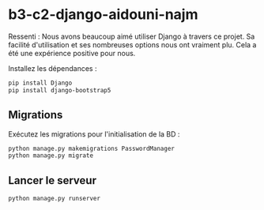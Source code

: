 # b3-c2-django-aidouni-najm

Ressenti : Nous avons beaucoup aimé utiliser Django à travers ce projet. Sa facilité d'utilisation et ses nombreuses options nous ont vraiment plu. Cela a été une expérience positive pour nous.

Installez les dépendances :

```bash
pip install Django
pip install django-bootstrap5
```

## Migrations

Exécutez les migrations pour l'initialisation de la BD :

```bash
python manage.py makemigrations PasswordManager
python manage.py migrate
```

## Lancer le serveur

```bash
python manage.py runserver
```

